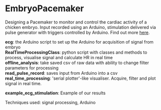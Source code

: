 # EmbryoPacemaker
Designing a Pacemaker to monitor and control the cardiac activity of a chicken embryo. Input recorded using an Arduino, stimulation delivered via pulse generator with triggers controlled by Arduino.
Find out more [here](https://wiki.bme-paris.com/2024-project04/tiki-index.php).

**ecg**: the Arduino script to set up the Arduino for acquisition of signal from embryo  
**RealTimeProcessingClass**: python script with classes and methods to process, visualise signal and calculate HR in real time  
**offline_analysis**: take saved csv of raw data with ability to change filter parameters for processing  
**read_pulse_record**: saves input from Arduino into a csv  
**real_time_processing**: 'serial plotter'-like visualiser. Acquire, filter and plot signal in real time.

**example_ecg_stimulation**: Example of our results


Techniques used: signal processing, Arduino
